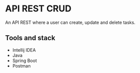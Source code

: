 # API REST CRUD
An API REST where a user can create, update and delete tasks.

## Tools and stack
- Intellij IDEA
- Java
- Spring Boot
- Postman

